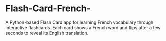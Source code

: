 # Flash-Card-French-
A Python-based Flash Card app for learning French vocabulary through interactive flashcards. Each card shows a French word and flips after a few seconds to reveal its English translation.

